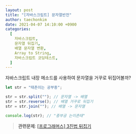```yaml
---
layout: post
title: "[자바스크립트] 문자열반전"
author: taechonkim
date: 2021-04-07 14:10:00 +0900
categories:
  [
    자바스크립트,
    문자열 뒤집기,
    배열 문자열 변환,
    Array to String,
    자바스크립트 코딩테스트,
  ]
---
```


자바스크립트 내장 메소드를 사용하여 문자열을 거꾸로 뒤집어볼까?

```javascript
let str = "태촌이는 공부중";

str = str.split(""); // 문자열 -> 배열
str = str.reverse(); // 배열 거꾸로 뒤집기
str = str.join(""); // 배열 -> 문자열

console.log(str); // "중부공 는이촌태"
```

> **관련문제**: [[프로그래머스] 3진법 뒤집기](https://programmers.co.kr/learn/courses/30/lessons/68935)
